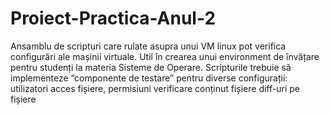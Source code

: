 # Proiect-Practica-Anul-2
Ansamblu de scripturi care rulate asupra unui VM linux pot verifica configurări ale mașinii virtuale. Util în crearea unui environment de învățare pentru studenți la materia Sisteme de Operare.
Scripturile trebuie să implementeze “componente de testare” pentru diverse configurații:
	utilizatori
	acces fișiere, permisiuni
	verificare conținut fișiere
	diff-uri pe fișiere

